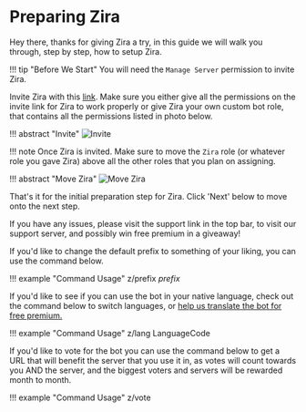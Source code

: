 # Preparing Zira

Hey there, thanks for giving Zira a try, in this guide we will walk you through, step by step, how to setup Zira.

!!! tip "Before We Start"
    You will need the `Manage Server` permission to invite Zira.

Invite Zira with this [link](https://zira.pw/invite). Make sure you either give all the permissions on the invite link for Zira to work properly or give Zira your own custom bot role, that contains all the permissions listed in photo below.

!!! abstract "Invite"
    ![Invite](https://i.imjake.me/files/9d1ss.png)

!!! note
    Once Zira is invited. Make sure to move the `Zira` role (or whatever role you gave Zira) above all the other roles that you plan on assigning.

!!! abstract "Move Zira"
    ![Move Zira](https://i.imjake.me/files/y1mvm.png)

That's it for the initial preparation step for Zira. Click 'Next' below to move onto the next step.

If you have any issues, please visit the support link in the top bar, to visit our support server, and possibly win free premium in a giveaway!

If you'd like to change the default prefix to something of your liking, you can use the command below.

!!! example "Command Usage"
    z/prefix *prefix*

If you'd like to see if you can use the bot in your native language, check out the command below to switch languages, or [help us translate the bot for free premium.](https://translate.zira.pw)

!!! example "Command Usage"
    z/lang LanguageCode

If you'd like to vote for the bot you can use the command below to get a URL that will benefit the server that you use it in, as votes will count towards you AND the server, and the biggest voters and servers will be rewarded month to month.

!!! example "Command Usage"
    z/vote